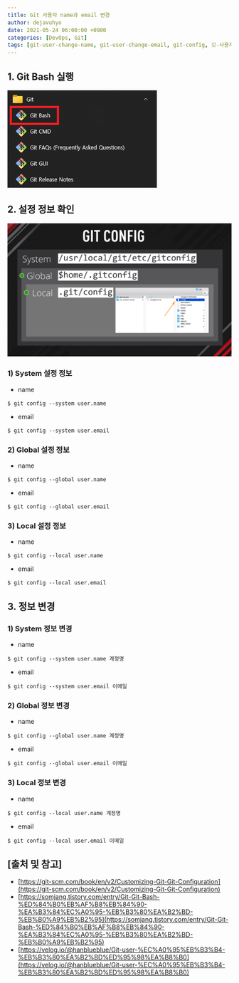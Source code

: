```yaml
---
title: Git 사용자 name과 email 변경
author: dejavuhyo
date: 2021-05-24 06:00:00 +0900
categories: [DevOps, Git]
tags: [git-user-change-name, git-user-change-email, git-config, 깃-사용자-이름-변경, 깃-사용자-이메일-변경, 깃-설정]
---
```


## 1. Git Bash 실행

![git-bash](/assets/img/2021-05-24-change-user-name-and-email-in-git/git-bash.png)

## 2. 설정 정보 확인

![git-config](/assets/img/2021-05-24-change-user-name-and-email-in-git/git-config.png)

### 1) System 설정 정보

* name

```shell
$ git config --system user.name
```

* email

```shell
$ git config --system user.email
```

### 2) Global 설정 정보

* name

```shell
$ git config --global user.name
```

* email

```shell
$ git config --global user.email
```

### 3) Local 설정 정보

* name

```shell
$ git config --local user.name
```

* email

```shell
$ git config --local user.email
```

## 3. 정보 변경

### 1) System 정보 변경

* name

```shell
$ git config --system user.name 계정명
```

* email

```shell
$ git config --system user.email 이메일
```

### 2) Global 정보 변경

* name

```shell
$ git config --global user.name 계정명
```

* email

```shell
$ git config --global user.email 이메일
```

### 3) Local 정보 변경

* name

```shell
$ git config --local user.name 계정명
```

* email

```shell
$ git config --local user.email 이메일
```

## [출처 및 참고]
* [https://git-scm.com/book/en/v2/Customizing-Git-Git-Configuration](https://git-scm.com/book/en/v2/Customizing-Git-Git-Configuration)
* [https://somjang.tistory.com/entry/Git-Git-Bash-%ED%84%B0%EB%AF%B8%EB%84%90-%EA%B3%84%EC%A0%95-%EB%B3%80%EA%B2%BD-%EB%B0%A9%EB%B2%95](https://somjang.tistory.com/entry/Git-Git-Bash-%ED%84%B0%EB%AF%B8%EB%84%90-%EA%B3%84%EC%A0%95-%EB%B3%80%EA%B2%BD-%EB%B0%A9%EB%B2%95)
* [https://velog.io/@hanblueblue/Git-user-%EC%A0%95%EB%B3%B4-%EB%B3%80%EA%B2%BD%ED%95%98%EA%B8%B0](https://velog.io/@hanblueblue/Git-user-%EC%A0%95%EB%B3%B4-%EB%B3%80%EA%B2%BD%ED%95%98%EA%B8%B0)
